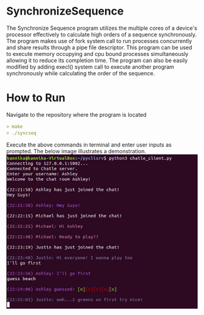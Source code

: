 # SynchronizeSequence
The Synchronize Sequence program utilizes the multiple cores of a device's processor effectively to calculate high orders of a sequence synchronously. The program makes use of fork system call to run processes concurrently and share results through a pipe file descriptor. This program can be used to execute memory occupying and cpu bound processes simultaneously allowing it to reduce its completion time. The program can also be easily modified by adding execl() system call to execute another program synchronously while calculating the order of the sequence. 

# How to Run
Navigate to the repository where the program is located
```md
> make
> ./syncseq
```
Execute the above commands in terminal and enter user inputs as prompted. The below image illustrates a demonstration. <br />
![Quote](https://github.com/kannikakabilar/Chatle/blob/main/275752206_5080581921999469_2772197795159133071_n.png)
